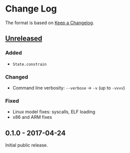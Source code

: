 # Change Log

The format is based on [Keep a Changelog](http://keepachangelog.com/).

## [Unreleased](https://github.com/trailofbits/manticore/compare/0.1.0...HEAD)

### Added
- `State.constrain`

### Changed
- Command line verbosity: `--verbose` -> `-v` (up to `-vvvv`)

### Fixed
- Linux model fixes: syscalls, ELF loading
- x86 and ARM fixes

## 0.1.0 - 2017-04-24

Initial public release.